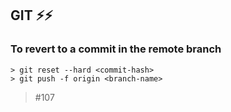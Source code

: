 ## GIT ⚡⚡️
### To revert to a commit in the remote branch

```
> git reset --hard <commit-hash>
> git push -f origin <branch-name>
```

> #107
